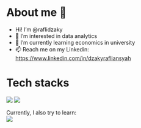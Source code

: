 # About me 👋
- Hi! I’m @raflidzaky
- 👀 I’m interested in data analytics
- 🌱 I’m currently learning economics in university
- 📫 Reach me on my Linkedin:
https://www.linkedin.com/in/dzakyrafliansyah

# Tech stacks
![](https://img.shields.io/badge/Language-Python-informational?style=flat&logo=Python&color=FFD700)
![](https://img.shields.io/badge/DB-MySQL-informational?style=flat&logo=MySQL&color=FFA500)
</br>

Currently, I also try to learn:
</br>
![](https://img.shields.io/badge/Orch-Docker-informational?style=flat&logo=Docker&color=00FFFF)
